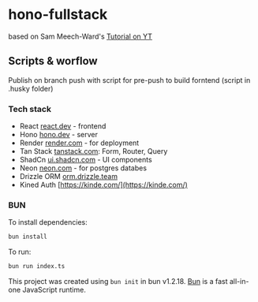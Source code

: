 # hono-fullstack

based on Sam Meech-Ward's [Tutorial on YT](https://www.youtube.com/watch?v=jXyTIQOfTTk&ab_channel=SamMeech-Ward)

## Scripts & worflow

Publish on branch push with script for pre-push to build forntend (script in .husky folder)

### Tech stack

-   React [react.dev](https://react.dev/) - frontend
-   Hono [hono.dev](https://hono.dev/) - server
-   Render [render.com](https://render.com/) - for deployment
-   Tan Stack [tanstack.com](https://tanstack.com/):
    Form, Router, Query
-   ShadCn [ui.shadcn.com](https://ui.shadcn.com/) - UI components
-   Neon [neon.com](https://neon.com/) - for postgres databes
-   Drizzle ORM [orm.drizzle.team](https://orm.drizzle.team/)
-   Kined Auth [https://kinde.com/](https://kinde.com/)

### BUN

To install dependencies:

```bash
bun install
```

To run:

```bash
bun run index.ts
```

This project was created using `bun init` in bun v1.2.18. [Bun](https://bun.sh) is a fast all-in-one JavaScript runtime.
